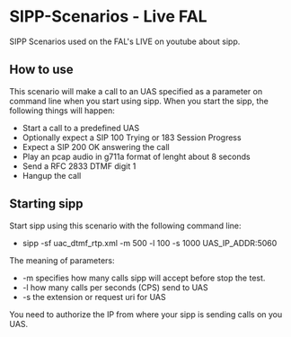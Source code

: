 # SIPP-Scenarios - Live FAL
SIPP Scenarios used on the FAL's LIVE on youtube about sipp.

## How to use
This scenario will make a call to an UAS specified as a parameter on command line when you start using sipp. 
When you start the sipp, the following things will happen:

* Start a call to a predefined UAS
* Optionally expect a SIP 100 Trying or 183 Session Progress
* Expect a SIP 200 OK answering the call
* Play an pcap audio in g711a format of lenght about 8 seconds
* Send a RFC 2833 DTMF digit 1
* Hangup the call

## Starting sipp
Start sipp using this scenario with the following command line:
- sipp -sf uac_dtmf_rtp.xml -m 500 -l 100 -s 1000 UAS_IP_ADDR:5060

The meaning of parameters:
* -m specifies how many calls sipp will accept before stop the test.
* -l how many calls per seconds (CPS) send to UAS
* -s the extension or request uri for UAS

You need to authorize the IP from where your sipp is sending calls on you UAS.
